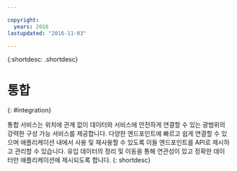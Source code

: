 ```yaml
---

copyright:
  years: 2016
lastupdated: "2016-11-03"

---
```


{:shortdesc: .shortdesc}

# 통합
{: #integration}

통합 서비스는 위치에 관계 없이 데이터와 서비스에 안전하게 연결할 수 있는
광범위의 강력한 구성 가능 서비스를 제공합니다.
다양한 엔드포인트에 빠르고 쉽게 연결할 수 있으며 애플리케이션 내에서 사용 및 재사용할 수 있도록
이들 엔드포인트를 API로 제시하고 관리할 수 있습니다.
유입 데이터의 정리 및 이동을 통해 연관성이 있고 정확한 데이터만 애플리케이션에 제시되도록 합니다.
{: shortdesc}
